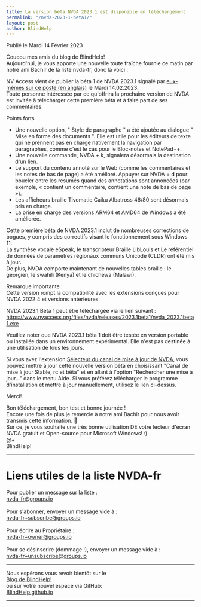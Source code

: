 ```yaml
---
title: La version béta NVDA 2023.1 est disponible en téléchargement
permalink: "/nvda-2023-1-beta1/"
layout: post
author: BlindHelp
---
```


<footer>Publié le Mardi 14 Février 2023</footer>


Coucou mes amis du blog de BlindHelp!    
Aujourd'hui, je vous apporte une nouvelle toute fraîche fournie ce matin par notre ami Bachir de la liste nvda-fr, donc la voici :    

NV Access vient de publier la béta 1 de NVDA 2023.1 signalé par [eux-mêmes sur ce poste (en anglais)](https://www.nvaccess.org/post/nvda-2023-1beta1/) le Mardi 14.02.2023.    
Toute personne intéressée par ce qu'offrira la prochaine version de NVDA est invitée à télécharger cette première béta et à faire part de ses commentaires.    

Points forts    

- Une nouvelle option, " Style de paragraphe " a été ajoutée au dialogue " Mise en forme des documents ". Elle est utile pour les éditeurs de texte qui ne prennent pas en charge nativement la navigation par paragraphes, comme c'est le cas pour le Bloc-notes et NotePad++.
- Une nouvelle commande, NVDA + k, signalera désormais la destination d'un lien.
- Le support du contenu annoté sur le Web (comme les commentaires et les notes de bas de page) a été amélioré. Appuyer sur NVDA + d pour boucler entre les résumés quand des annotations sont annoncées (par exemple, « contient un commentaire, contient une note de bas de page »).
- Les afficheurs braille Tivomatic Caiku Albatross 46/80 sont désormais pris en charge.
- La prise en charge des versions ARM64 et AMD64 de Windows a été améliorée.

Cette première béta de NVDA 2023.1 inclut de nombreuses corrections de bogues, y compris des correctifs visant le fonctionnement sous Windows 11.    
La synthèse vocale eSpeak, le transcripteur Braille LibLouis et Le référentiel de données de paramètres régionaux communs Unicode (CLDR) ont été mis à jour.    
De plus, NVDA comporte maintenant de nouvelles tables braille : le géorgien, le swahili (Kenya) et le chichewa (Malawi).    

Remarque importante :    
Cette version rompt la compatibilité avec les extensions conçues pour NVDA 2022.4 et versions antérieures.    

NVDA 2023.1 Béta 1 peut être téléchargée via le lien suivant : <https://www.nvaccess.org/files/nvda/releases/2023.1beta1/nvda_2023.1beta1.exe>

Veuillez noter que NVDA 2023.1 béta 1 doit être testée en version portable ou installée dans un environnement expérimental. Elle n'est pas destinée à une utilisation de tous les jours.    

Si vous avez l'extension [Sélecteur du canal de mise à jour de NVDA](https://blindhelp.github.io/updateChannel/), vous pouvez mettre à jour cette nouvelle version bêta en choisissant "Canal de mise à jour Stable, rc et bêta" et en allant à l'option "Rechercher une mise à jour..." dans le menu Aide. Si vous préférez télécharger le programme d'installation et mettre à jour manuellement, utilisez le lien ci-dessus.

Merci!  

Bon téléchargement, bon test et bonne journée !    
Encore une fois de plus je remercie à notre ami Bachir pour nous avoir transmis cette information. 🤝    
Sur ce, je vous souhaite une très bonne utilisation DE votre lecteur d'écran NVDA gratuit et Open-source pour Microsoft Windows! :)    
@+    
BlindHelp!    

---

# Liens utiles de la liste NVDA-fr #

Pour publier un message sur la liste :    
[nvda-fr@groups.io](mailto:nvda-fr@groups.io)    
<br>
Pour s'abonner, envoyer un message vide à :    
[nvda-fr+subscribe@groups.io](mailto:nvda-fr+subscribe@groups.io)    
<br>
Pour écrire au Propriétaire :    
[nvda-fr+owner@groups.io](mailto:nvda-fr+owner@groups.io)    
<br>
Pour se désinscrire (dommage !), envoyer un message vide à :    
[nvda-fr+unsubscribe@groups.io](mailto:nvda-fr+unsubscribe@groups.io)    

---

Nous espérons vous revoir bientôt sur le      
[Blog de BlindHelp!](http://blindhelp.blogspot.fr/)                    
ou sur  votre nouvel espace via GitHub:                     
[BlindHelp.github.io](https://blindhelp.github.io)                    

---